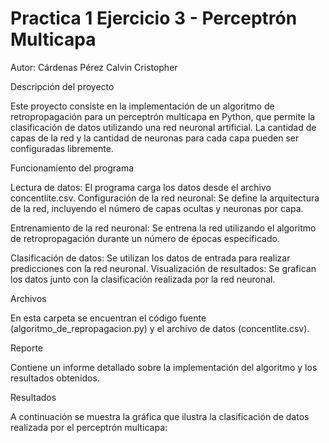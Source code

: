 # Practica 1 Ejercicio 3 - Perceptrón Multicapa
Autor: Cárdenas Pérez Calvin Cristopher

Descripción del proyecto

Este proyecto consiste en la implementación de un algoritmo de retropropagación para un perceptrón multicapa en Python, que permite la clasificación de datos utilizando una red neuronal artificial. La cantidad de capas de la red y la cantidad de neuronas para cada capa pueden ser configuradas libremente.

Funcionamiento del programa

Lectura de datos: El programa carga los datos desde el archivo concentlite.csv.
Configuración de la red neuronal: Se define la arquitectura de la red, incluyendo el número de capas ocultas y neuronas por capa.

Entrenamiento de la red neuronal: Se entrena la red utilizando el algoritmo de retropropagación durante un número de épocas especificado.

Clasificación de datos: Se utilizan los datos de entrada para realizar predicciones con la red neuronal.
Visualización de resultados: Se grafican los datos junto con la clasificación realizada por la red neuronal.

Archivos

En esta carpeta se encuentran el código fuente (algoritmo_de_repropagacion.py) y el archivo de datos (concentlite.csv).

Reporte

Contiene un informe detallado sobre la implementación del algoritmo y los resultados obtenidos.

Resultados

A continuación se muestra la gráfica que ilustra la clasificación de datos realizada por el perceptrón multicapa:
